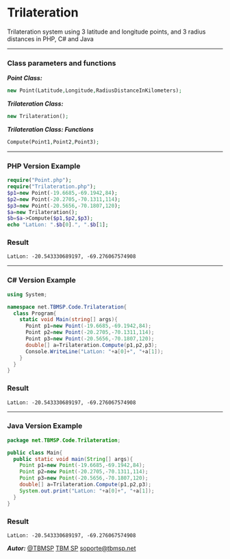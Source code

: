 # Trilateration
Trilateration system using 3 latitude and longitude points, and 3 radius distances in PHP, C# and Java

---
### Class parameters and functions
***Point Class:***
```php
new Point(Latitude,Longitude,RadiusDistanceInKilometers);
```
***Trilateration Class:***
```php
new Trilateration();
```
***Trilateration Class: Functions***
```php
Compute(Point1,Point2,Point3);
```
---
### PHP Version Example
```php
require("Point.php");
require("Trilateration.php");
$p1=new Point(-19.6685,-69.1942,84);
$p2=new Point(-20.2705,-70.1311,114);
$p3=new Point(-20.5656,-70.1807,120);
$a=new Trilateration();
$b=$a->Compute($p1,$p2,$p3);
echo "LatLon: ".$b[0].", ".$b[1];
```
### Result
```
LatLon: -20.543330689197, -69.276067574908
```

---
### C# Version Example
```c#
using System;

namespace net.TBMSP.Code.Trilateration{
  class Program{
    static void Main(string[] args){
      Point p1=new Point(-19.6685,-69.1942,84);
      Point p2=new Point(-20.2705,-70.1311,114);
      Point p3=new Point(-20.5656,-70.1807,120);
      double[] a=Trilateration.Compute(p1,p2,p3);
      Console.WriteLine("LatLon: "+a[0]+", "+a[1]);
    }
  }
}
```
### Result
```
LatLon: -20.543330689197, -69.276067574908
```

---
### Java Version Example
```java
package net.TBMSP.Code.Trilateration;

public class Main{
  public static void main(String[] args){
    Point p1=new Point(-19.6685,-69.1942,84);
    Point p2=new Point(-20.2705,-70.1311,114);
    Point p3=new Point(-20.5656,-70.1807,120);
    double[] a=Trilateration.Compute(p1,p2,p3);
    System.out.print("LatLon: "+a[0]+", "+a[1]);
  }
}
```
### Result
```
LatLon: -20.543330689197, -69.276067574908
```

***Autor:*** <a href="https://twitter.com/TBMSP">@TBMSP</a>
<a href="http://tbmsp.net/">TBM SP</a>
<soporte@tbmsp.net>
